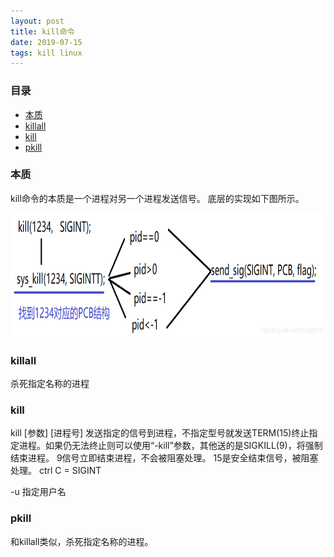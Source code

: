 ```yaml
---
layout: post
title: kill命令
date: 2019-07-15
tags: kill linux
---
```



### 目录
* [本质](#benzhi)
* [killall](#a)
* [kill](#b)
* [pkill](#c)

### <a name="benzhi"></a>本质
kill命令的本质是一个进程对另一个进程发送信号。
底层的实现如下图所示。
<div align="center">
	<img src="/images/posts/kill/20190420110949546.png" height="200" width="700">  
</div> 

### <a name="a"></a>killall
杀死指定名称的进程

### <a name="b"></a>kill

kill [参数] [进程号]
发送指定的信号到进程，不指定型号就发送TERM(15)终止指定进程。如果仍无法终止则可以使用“-kill”参数，其他送的是SIGKILL(9)，将强制结束进程。
9信号立即结束进程，不会被阻塞处理。
15是安全结束信号，被阻塞处理。
ctrl C = SIGINT

-u 指定用户名

### <a name="c"></a>pkill
和killall类似，杀死指定名称的进程。
